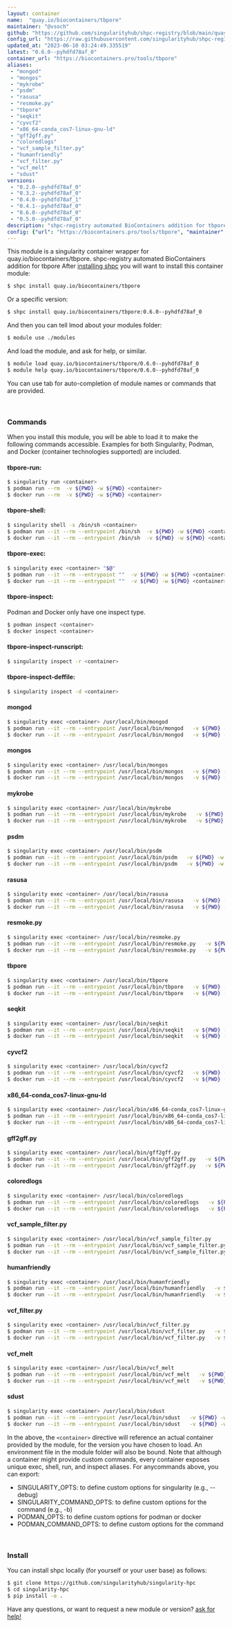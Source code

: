 ```yaml
---
layout: container
name:  "quay.io/biocontainers/tbpore"
maintainer: "@vsoch"
github: "https://github.com/singularityhub/shpc-registry/blob/main/quay.io/biocontainers/tbpore/container.yaml"
config_url: "https://raw.githubusercontent.com/singularityhub/shpc-registry/main/quay.io/biocontainers/tbpore/container.yaml"
updated_at: "2023-06-10 03:24:49.335519"
latest: "0.6.0--pyhdfd78af_0"
container_url: "https://biocontainers.pro/tools/tbpore"
aliases:
 - "mongod"
 - "mongos"
 - "mykrobe"
 - "psdm"
 - "rasusa"
 - "resmoke.py"
 - "tbpore"
 - "seqkit"
 - "cyvcf2"
 - "x86_64-conda_cos7-linux-gnu-ld"
 - "gff2gff.py"
 - "coloredlogs"
 - "vcf_sample_filter.py"
 - "humanfriendly"
 - "vcf_filter.py"
 - "vcf_melt"
 - "sdust"
versions:
 - "0.2.0--pyhdfd78af_0"
 - "0.3.2--pyhdfd78af_0"
 - "0.4.0--pyhdfd78af_1"
 - "0.4.1--pyhdfd78af_0"
 - "0.6.0--pyhdfd78af_0"
 - "0.5.0--pyhdfd78af_0"
description: "shpc-registry automated BioContainers addition for tbpore"
config: {"url": "https://biocontainers.pro/tools/tbpore", "maintainer": "@vsoch", "description": "shpc-registry automated BioContainers addition for tbpore", "latest": {"0.6.0--pyhdfd78af_0": "sha256:0da34a40fd62981dd1a14a6b455db6fba6284403070a566d869ef5ff4f0b810d"}, "tags": {"0.2.0--pyhdfd78af_0": "sha256:90f2175de4dff91941656a28cfdf9d96cc2a4355b71644765c7366b9bac184e3", "0.3.2--pyhdfd78af_0": "sha256:5934d7743c724470beee8ef126133f277176f7df00353bff36a36fb7e3ac049b", "0.4.0--pyhdfd78af_1": "sha256:de945c08ab35e6cbb41202a396f6541fdfbdec06d3cbe389f63dddfa1bc840b8", "0.4.1--pyhdfd78af_0": "sha256:65318ab98f1ac137fd2c06cd200559086007ff3b9a0073f34696eef75a455225", "0.6.0--pyhdfd78af_0": "sha256:0da34a40fd62981dd1a14a6b455db6fba6284403070a566d869ef5ff4f0b810d", "0.5.0--pyhdfd78af_0": "sha256:f9549a346293511f5d1cc40fc91b1c2bc7568c50519011263e6982718b53705a"}, "docker": "quay.io/biocontainers/tbpore", "aliases": {"mongod": "/usr/local/bin/mongod", "mongos": "/usr/local/bin/mongos", "mykrobe": "/usr/local/bin/mykrobe", "psdm": "/usr/local/bin/psdm", "rasusa": "/usr/local/bin/rasusa", "resmoke.py": "/usr/local/bin/resmoke.py", "tbpore": "/usr/local/bin/tbpore", "seqkit": "/usr/local/bin/seqkit", "cyvcf2": "/usr/local/bin/cyvcf2", "x86_64-conda_cos7-linux-gnu-ld": "/usr/local/bin/x86_64-conda_cos7-linux-gnu-ld", "gff2gff.py": "/usr/local/bin/gff2gff.py", "coloredlogs": "/usr/local/bin/coloredlogs", "vcf_sample_filter.py": "/usr/local/bin/vcf_sample_filter.py", "humanfriendly": "/usr/local/bin/humanfriendly", "vcf_filter.py": "/usr/local/bin/vcf_filter.py", "vcf_melt": "/usr/local/bin/vcf_melt", "sdust": "/usr/local/bin/sdust"}}
---
```


This module is a singularity container wrapper for quay.io/biocontainers/tbpore.
shpc-registry automated BioContainers addition for tbpore
After [installing shpc](#install) you will want to install this container module:


```bash
$ shpc install quay.io/biocontainers/tbpore
```

Or a specific version:

```bash
$ shpc install quay.io/biocontainers/tbpore:0.6.0--pyhdfd78af_0
```

And then you can tell lmod about your modules folder:

```bash
$ module use ./modules
```

And load the module, and ask for help, or similar.

```bash
$ module load quay.io/biocontainers/tbpore/0.6.0--pyhdfd78af_0
$ module help quay.io/biocontainers/tbpore/0.6.0--pyhdfd78af_0
```

You can use tab for auto-completion of module names or commands that are provided.

<br>

### Commands

When you install this module, you will be able to load it to make the following commands accessible.
Examples for both Singularity, Podman, and Docker (container technologies supported) are included.

#### tbpore-run:

```bash
$ singularity run <container>
$ podman run --rm  -v ${PWD} -w ${PWD} <container>
$ docker run --rm  -v ${PWD} -w ${PWD} <container>
```

#### tbpore-shell:

```bash
$ singularity shell -s /bin/sh <container>
$ podman run --it --rm --entrypoint /bin/sh  -v ${PWD} -w ${PWD} <container>
$ docker run --it --rm --entrypoint /bin/sh  -v ${PWD} -w ${PWD} <container>
```

#### tbpore-exec:

```bash
$ singularity exec <container> "$@"
$ podman run --it --rm --entrypoint ""  -v ${PWD} -w ${PWD} <container> "$@"
$ docker run --it --rm --entrypoint ""  -v ${PWD} -w ${PWD} <container> "$@"
```

#### tbpore-inspect:

Podman and Docker only have one inspect type.

```bash
$ podman inspect <container>
$ docker inspect <container>
```

#### tbpore-inspect-runscript:

```bash
$ singularity inspect -r <container>
```

#### tbpore-inspect-deffile:

```bash
$ singularity inspect -d <container>
```


#### mongod

```bash
$ singularity exec <container> /usr/local/bin/mongod
$ podman run --it --rm --entrypoint /usr/local/bin/mongod   -v ${PWD} -w ${PWD} <container> -c " $@"
$ docker run --it --rm --entrypoint /usr/local/bin/mongod   -v ${PWD} -w ${PWD} <container> -c " $@"
```


#### mongos

```bash
$ singularity exec <container> /usr/local/bin/mongos
$ podman run --it --rm --entrypoint /usr/local/bin/mongos   -v ${PWD} -w ${PWD} <container> -c " $@"
$ docker run --it --rm --entrypoint /usr/local/bin/mongos   -v ${PWD} -w ${PWD} <container> -c " $@"
```


#### mykrobe

```bash
$ singularity exec <container> /usr/local/bin/mykrobe
$ podman run --it --rm --entrypoint /usr/local/bin/mykrobe   -v ${PWD} -w ${PWD} <container> -c " $@"
$ docker run --it --rm --entrypoint /usr/local/bin/mykrobe   -v ${PWD} -w ${PWD} <container> -c " $@"
```


#### psdm

```bash
$ singularity exec <container> /usr/local/bin/psdm
$ podman run --it --rm --entrypoint /usr/local/bin/psdm   -v ${PWD} -w ${PWD} <container> -c " $@"
$ docker run --it --rm --entrypoint /usr/local/bin/psdm   -v ${PWD} -w ${PWD} <container> -c " $@"
```


#### rasusa

```bash
$ singularity exec <container> /usr/local/bin/rasusa
$ podman run --it --rm --entrypoint /usr/local/bin/rasusa   -v ${PWD} -w ${PWD} <container> -c " $@"
$ docker run --it --rm --entrypoint /usr/local/bin/rasusa   -v ${PWD} -w ${PWD} <container> -c " $@"
```


#### resmoke.py

```bash
$ singularity exec <container> /usr/local/bin/resmoke.py
$ podman run --it --rm --entrypoint /usr/local/bin/resmoke.py   -v ${PWD} -w ${PWD} <container> -c " $@"
$ docker run --it --rm --entrypoint /usr/local/bin/resmoke.py   -v ${PWD} -w ${PWD} <container> -c " $@"
```


#### tbpore

```bash
$ singularity exec <container> /usr/local/bin/tbpore
$ podman run --it --rm --entrypoint /usr/local/bin/tbpore   -v ${PWD} -w ${PWD} <container> -c " $@"
$ docker run --it --rm --entrypoint /usr/local/bin/tbpore   -v ${PWD} -w ${PWD} <container> -c " $@"
```


#### seqkit

```bash
$ singularity exec <container> /usr/local/bin/seqkit
$ podman run --it --rm --entrypoint /usr/local/bin/seqkit   -v ${PWD} -w ${PWD} <container> -c " $@"
$ docker run --it --rm --entrypoint /usr/local/bin/seqkit   -v ${PWD} -w ${PWD} <container> -c " $@"
```


#### cyvcf2

```bash
$ singularity exec <container> /usr/local/bin/cyvcf2
$ podman run --it --rm --entrypoint /usr/local/bin/cyvcf2   -v ${PWD} -w ${PWD} <container> -c " $@"
$ docker run --it --rm --entrypoint /usr/local/bin/cyvcf2   -v ${PWD} -w ${PWD} <container> -c " $@"
```


#### x86_64-conda_cos7-linux-gnu-ld

```bash
$ singularity exec <container> /usr/local/bin/x86_64-conda_cos7-linux-gnu-ld
$ podman run --it --rm --entrypoint /usr/local/bin/x86_64-conda_cos7-linux-gnu-ld   -v ${PWD} -w ${PWD} <container> -c " $@"
$ docker run --it --rm --entrypoint /usr/local/bin/x86_64-conda_cos7-linux-gnu-ld   -v ${PWD} -w ${PWD} <container> -c " $@"
```


#### gff2gff.py

```bash
$ singularity exec <container> /usr/local/bin/gff2gff.py
$ podman run --it --rm --entrypoint /usr/local/bin/gff2gff.py   -v ${PWD} -w ${PWD} <container> -c " $@"
$ docker run --it --rm --entrypoint /usr/local/bin/gff2gff.py   -v ${PWD} -w ${PWD} <container> -c " $@"
```


#### coloredlogs

```bash
$ singularity exec <container> /usr/local/bin/coloredlogs
$ podman run --it --rm --entrypoint /usr/local/bin/coloredlogs   -v ${PWD} -w ${PWD} <container> -c " $@"
$ docker run --it --rm --entrypoint /usr/local/bin/coloredlogs   -v ${PWD} -w ${PWD} <container> -c " $@"
```


#### vcf_sample_filter.py

```bash
$ singularity exec <container> /usr/local/bin/vcf_sample_filter.py
$ podman run --it --rm --entrypoint /usr/local/bin/vcf_sample_filter.py   -v ${PWD} -w ${PWD} <container> -c " $@"
$ docker run --it --rm --entrypoint /usr/local/bin/vcf_sample_filter.py   -v ${PWD} -w ${PWD} <container> -c " $@"
```


#### humanfriendly

```bash
$ singularity exec <container> /usr/local/bin/humanfriendly
$ podman run --it --rm --entrypoint /usr/local/bin/humanfriendly   -v ${PWD} -w ${PWD} <container> -c " $@"
$ docker run --it --rm --entrypoint /usr/local/bin/humanfriendly   -v ${PWD} -w ${PWD} <container> -c " $@"
```


#### vcf_filter.py

```bash
$ singularity exec <container> /usr/local/bin/vcf_filter.py
$ podman run --it --rm --entrypoint /usr/local/bin/vcf_filter.py   -v ${PWD} -w ${PWD} <container> -c " $@"
$ docker run --it --rm --entrypoint /usr/local/bin/vcf_filter.py   -v ${PWD} -w ${PWD} <container> -c " $@"
```


#### vcf_melt

```bash
$ singularity exec <container> /usr/local/bin/vcf_melt
$ podman run --it --rm --entrypoint /usr/local/bin/vcf_melt   -v ${PWD} -w ${PWD} <container> -c " $@"
$ docker run --it --rm --entrypoint /usr/local/bin/vcf_melt   -v ${PWD} -w ${PWD} <container> -c " $@"
```


#### sdust

```bash
$ singularity exec <container> /usr/local/bin/sdust
$ podman run --it --rm --entrypoint /usr/local/bin/sdust   -v ${PWD} -w ${PWD} <container> -c " $@"
$ docker run --it --rm --entrypoint /usr/local/bin/sdust   -v ${PWD} -w ${PWD} <container> -c " $@"
```



In the above, the `<container>` directive will reference an actual container provided
by the module, for the version you have chosen to load. An environment file in the
module folder will also be bound. Note that although a container
might provide custom commands, every container exposes unique exec, shell, run, and
inspect aliases. For anycommands above, you can export:

 - SINGULARITY_OPTS: to define custom options for singularity (e.g., --debug)
 - SINGULARITY_COMMAND_OPTS: to define custom options for the command (e.g., -b)
 - PODMAN_OPTS: to define custom options for podman or docker
 - PODMAN_COMMAND_OPTS: to define custom options for the command

<br>

### Install

You can install shpc locally (for yourself or your user base) as follows:

```bash
$ git clone https://github.com/singularityhub/singularity-hpc
$ cd singularity-hpc
$ pip install -e .
```

Have any questions, or want to request a new module or version? [ask for help!](https://github.com/singularityhub/singularity-hpc/issues)